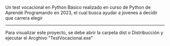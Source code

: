 Un test vocacional en Python Básico realizado en curso de Python de Aprendé Programando en 2023, el cual busca ayudar a jovenes a decidir que carrera elegir
_____________
Para visualizar este proyecto, se debe abrir la carpeta dist o Distribucción y ejecutar el Arcghivo "TestVocacional.exe"
